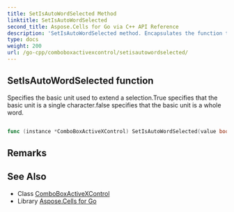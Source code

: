 ```yaml
---
title: SetIsAutoWordSelected Method 
linktitle: SetIsAutoWordSelected
second_title: Aspose.Cells for Go via C++ API Reference
description: 'SetIsAutoWordSelected method. Encapsulates the function that represents setisautowordselected in Go.'
type: docs
weight: 200
url: /go-cpp/comboboxactivexcontrol/setisautowordselected/
---
```


## SetIsAutoWordSelected function

Specifies the basic unit used to extend a selection.True specifies that the basic unit is a single character.false specifies that the basic unit is a whole word.

```go

func (instance *ComboBoxActiveXControl) SetIsAutoWordSelected(value bool)  error

```

## Remarks


## See Also

* Class [ComboBoxActiveXControl](../)
* Library [Aspose.Cells for Go](../../)
